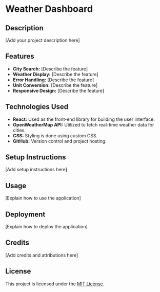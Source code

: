 # Weather Dashboard

## Description

[Add your project description here]

## Features

- **City Search:** [Describe the feature]
- **Weather Display:** [Describe the feature]
- **Error Handling:** [Describe the feature]
- **Unit Conversion:** [Describe the feature]
- **Responsive Design:** [Describe the feature]

## Technologies Used

- **React:** Used as the front-end library for building the user interface.
- **OpenWeatherMap API:** Utilized to fetch real-time weather data for cities.
- **CSS:** Styling is done using custom CSS.
- **GitHub:** Version control and project hosting.

## Setup Instructions

[Add setup instructions here]

## Usage

[Explain how to use the application]

## Deployment

[Explain how to deploy the application]

## Credits

[Add credits and attributions here]

## License

This project is licensed under the [MIT License](LICENSE).
